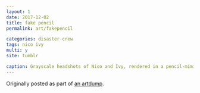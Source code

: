 ```yaml
---
layout: 1
date: 2017-12-02
title: fake pencil
permalink: art/fakepencil

categories: disaster-crew
tags: nico ivy
multi: y
site: tumblr

caption: Grayscale headshots of Nico and Ivy, rendered in a pencil-mimicking digital brush.
---
```

Originally posted as part of [an artdump](https://aflyleaf3.wordpress.com/2017/12/03/no-pencil-was-used-in-the-creation-of-this/).